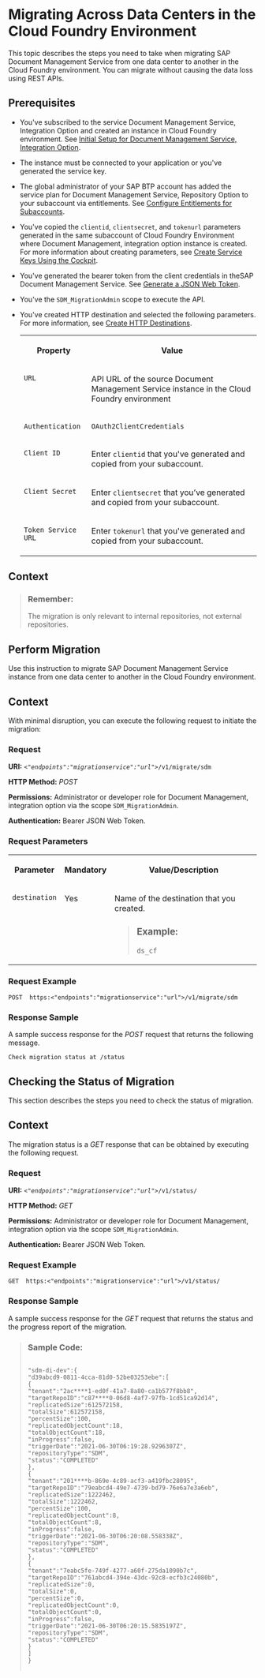<!-- loio5a6b79b51d6644aea6cb59a784e32fe3 -->

# Migrating Across Data Centers in the Cloud Foundry Environment

This topic describes the steps you need to take when migrating SAP Document Management Service from one data center to another in the Cloud Foundry environment. You can migrate without causing the data loss using REST APIs.



<a name="loio5a6b79b51d6644aea6cb59a784e32fe3__prereq_jdv_chw_znb"/>

## Prerequisites

-   You've subscribed to the service Document Management Service, Integration Option and created an instance in Cloud Foundry environment. See [Initial Setup for Document Management Service, Integration Option](../integration-option-guide/initial-setup-for-document-management-service-integration-option-bc0f1ec.md).

-   The instance must be connected to your application or you've generated the service key.

-   The global administrator of your SAP BTP account has added the service plan for Document Management Service, Repository Option to your subaccount via entitlements. See [Configure Entitlements for Subaccounts](https://help.sap.com/viewer/65de2977205c403bbc107264b8eccf4b/Cloud/en-US/5ba357b4fa1e4de4b9fcc4ae771609da.html).

-   You've copied the `clientid`, `clientsecret`, and `tokenurl` parameters generated in the same subaccount of Cloud Foundry Environment where Document Management, integration option instance is created. For more information about creating parameters, see [Create Service Keys Using the Cockpit](https://help.sap.com/viewer/65de2977205c403bbc107264b8eccf4b/Cloud/en-US/cdf4f200db3e4c248fa67401937b2f78.html).

-   You've generated the bearer token from the client credentials in theSAP Document Management Service. See [Generate a JSON Web Token](../integration-option-guide/generate-a-json-web-token-bff9fd6.md).

-   You've the `SDM_MigrationAdmin` scope to execute the API.

-   You've created HTTP destination and selected the following parameters. For more information, see [Create HTTP Destinations](https://help.sap.com/viewer/cca91383641e40ffbe03bdc78f00f681/Cloud/en-US/783fa1c418a244d0abb5f153e69ca4ce.html).


    <table>
    <tr>
    <th valign="top">

    Property


    
    </th>
    <th valign="top">

    Value


    
    </th>
    </tr>
    <tr>
    <td valign="top">
    
    `URL`


    
    </td>
    <td valign="top">
    
    API URL of the source Document Management Service instance in the Cloud Foundry environment


    
    </td>
    </tr>
    <tr>
    <td valign="top">
    
    `Authentication` 


    
    </td>
    <td valign="top">
    
    `OAuth2ClientCredentials`


    
    </td>
    </tr>
    <tr>
    <td valign="top">
    
    `Client ID` 


    
    </td>
    <td valign="top">
    
    Enter `clientid` that you've generated and copied from your subaccount.


    
    </td>
    </tr>
    <tr>
    <td valign="top">
    
    `Client Secret`


    
    </td>
    <td valign="top">
    
    Enter `clientsecret` that you’ve generated and copied from your subaccount.


    
    </td>
    </tr>
    <tr>
    <td valign="top">
    
    `Token Service URL`


    
    </td>
    <td valign="top">
    
    Enter `tokenurl` that you've generated and copied from your subaccount.


    
    </td>
    </tr>
    </table>
    



<a name="loio5a6b79b51d6644aea6cb59a784e32fe3__context_zrq_mpj_gqb"/>

## Context

> ### Remember:  
> The migration is only relevant to internal repositories, not external repositories.

<a name="task_ucp_xhg_ppb"/>

<!-- task\_ucp\_xhg\_ppb -->

## Perform Migration

Use this instruction to migrate SAP Document Management Service instance from one data center to another in the Cloud Foundry environment.



<a name="task_ucp_xhg_ppb__context_ghw_yhg_ppb"/>

## Context

With minimal disruption, you can execute the following request to initiate the migration:



### Request

**URI:** <code><i class="varname">&lt;"endpoints":"migrationservice":"url"&gt;</i>/v1/migrate/sdm</code>

**HTTP Method:** *POST*

**Permissions:** Administrator or developer role for Document Management, integration option via the scope `SDM_MigrationAdmin`.

**Authentication:** Bearer JSON Web Token.



### Request Parameters


<table>
<tr>
<th valign="top">

Parameter



</th>
<th valign="top">

Mandatory



</th>
<th valign="top">

Value/Description



</th>
</tr>
<tr>
<td valign="top">

`destination`



</td>
<td valign="top">

Yes



</td>
<td valign="top">

Name of the destination that you created.

> ### Example:  
> `ds_cf`



</td>
</tr>
</table>



### Request Example

```
POST  https:<"endpoints":"migrationservice":"url">/v1/migrate/sdm

```



### Response Sample

A sample success response for the *POST* request that returns the following message.

```
Check migration status at /status
```

<a name="task_kdv_ynw_znb"/>

<!-- task\_kdv\_ynw\_znb -->

## Checking the Status of Migration

This section describes the steps you need to check the status of migration.



<a name="task_kdv_ynw_znb__context_vyc_f4w_znb"/>

## Context

The migration status is a *GET* response that can be obtained by executing the following request.



### Request

**URI:** <code><i class="varname">&lt;"endpoints":"migrationservice":"url"&gt;</i>/v1/status/</code>

**HTTP Method:** *GET*

**Permissions:** Administrator or developer role for Document Management, integration option via the scope `SDM_MigrationAdmin`.

**Authentication:** Bearer JSON Web Token.



### Request Example

```
GET  https:<"endpoints":"migrationservice":"url">/v1/status/
```



### Response Sample

A sample success response for the *GET* request that returns the status and the progress report of the migration.

> ### Sample Code:  
> ```
> 
> "sdm-di-dev":{​​​​​​​​
> "d39abcd9-0811-4cca-81d0-52be03253ebe":[
> {​​​​​​​​
> "tenant":"2ac****1-ed0f-41a7-8a80-ca1b577f8bb8",
> "targetRepoID":"c87****0-06d8-4af7-97fb-1cd51ca92d14",
> "replicatedSize":612572158,
> "totalSize":612572158,
> "percentSize":100,
> "replicatedObjectCount":18,
> "totalObjectCount":18,
> "inProgress":false,
> "triggerDate":"2021-06-30T06:19:28.9296307Z",
> "repositoryType":"SDM",
> "status":"COMPLETED"
> }​​​​​​​​,
> {​​​​​​​​
> "tenant":"201****b-869e-4c89-acf3-a419fbc28095",
> "targetRepoID":"79eabcd4-49e7-4739-bd79-76e6a7e3a6eb",
> "replicatedSize":1222462,
> "totalSize":1222462,
> "percentSize":100,
> "replicatedObjectCount":8,
> "totalObjectCount":8,
> "inProgress":false,
> "triggerDate":"2021-06-30T06:20:08.558338Z",
> "repositoryType":"SDM",
> "status":"COMPLETED"
> }​​​​​​​​,
> {​​​​​​​​
> "tenant":"7eabc5fe-749f-4277-a60f-275da1090b7c",
> "targetRepoID":"761abcd4-394e-43dc-92c8-ecfb3c24080b",
> "replicatedSize":0,
> "totalSize":0,
> "percentSize":0,
> "replicatedObjectCount":0,
> "totalObjectCount":0,
> "inProgress":false,
> "triggerDate":"2021-06-30T06:20:15.5835197Z",
> "repositoryType":"SDM",
> "status":"COMPLETED"
> }​​​​​​​​
> ]
> }​​​​​​​​
> 
> 
> ```


